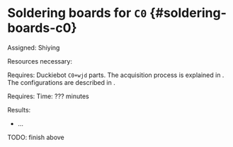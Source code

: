 # Soldering boards for `C0` {#soldering-boards-c0}

Assigned: Shiying

<div class='requirements' markdown="1">

Resources necessary:

Requires:  Duckiebot `C0+wjd` parts. The acquisition process is explained in [](#acquiring-parts-c0). The configurations are described in [](#duckiebot-configurations).

Requires: Time: ??? minutes

Results:

- ...

TODO: finish above

</div>
